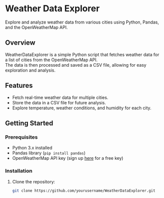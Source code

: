 # Weather Data Explorer

Explore and analyze weather data from various cities using Python, Pandas, and the OpenWeatherMap API.

## Overview

WeatherDataExplorer is a simple Python script that fetches weather data for a list of cities from the OpenWeatherMap API. <br>The data is then processed and saved as a CSV file, allowing for easy exploration and analysis.

## Features

- Fetch real-time weather data for multiple cities.
- Store the data in a CSV file for future analysis.
- Explore temperature, weather conditions, and humidity for each city.

## Getting Started

### Prerequisites

- Python 3.x installed
- Pandas library (`pip install pandas`)
- OpenWeatherMap API key (sign up [here](https://openweathermap.org/api) for a free key)

### Installation

1. Clone the repository:

   ```bash
   git clone https://github.com/yourusername/WeatherDataExplorer.git
